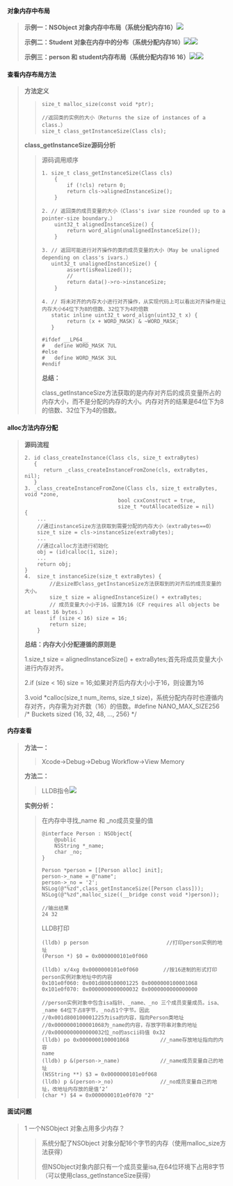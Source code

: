 #### **对象内存中布局**

> **示例一：NSObject 对象内存中布局（系统分配内存16）**![](/assets/OC对象本质.png)
>
> **示例二：Student 对象在内存中的分布（系统分配内存16）**![](/assets/Student内存分布1.png)![](/assets/Student内存分布2.png)
>
> **示例三：person 和 student内存布局（系统分配内存16 16）**![](/assets/OC对象本质.png)![](/assets/instance内存布局3.png)

#### **查看内存布局方法**

> **方法定义**
>
> > ```
> > size_t malloc_size(const void *ptr);
> >
> > //返回类的实例的大小（Returns the size of instances of a class.）
> > size_t class_getInstanceSize(Class cls);
> > ```
>
> **class\_getInstanceSize源码分析**
>
> > 源码调用顺序
> >
> > ```
> > 1. size_t class_getInstanceSize(Class cls)
> >     {
> >         if (!cls) return 0;
> >         return cls->alignedInstanceSize();
> >     }
> >
> > 2. // 返回类的成员变量的大小（Class's ivar size rounded up to a pointer-size boundary.）
> >     uint32_t alignedInstanceSize() {
> >         return word_align(unalignedInstanceSize());
> >     }
> >
> > 3. // 返回可能进行对齐操作的类的成员变量的大小（May be unaligned depending on class's ivars.）
> >    uint32_t unalignedInstanceSize() {
> >         assert(isRealized());
> >         //
> >         return data()->ro->instanceSize;
> >     }
> >
> > 4. // 将未对齐的内存大小进行对齐操作，从实现代码上可以看出对齐操作是让内存大小64位下为8的倍数、32位下为4的倍数
> >    static inline uint32_t word_align(uint32_t x) {
> >         return (x + WORD_MASK) & ~WORD_MASK;
> >    }
> >    
> > #ifdef __LP64__
> > #   define WORD_MASK 7UL
> > #else
> > #   define WORD_MASK 3UL
> > #endif
> > ```
> >
> > **总结：**
> >
> > class\_getInstanceSize方法获取的是内存对齐后的成员变量所占的内存大小，而不是分配的内存的大小。内存对齐的结果是64位下为8的倍数、32位下为4的倍数。

#### **alloc方法内存分配**

> **源码流程**
>
> ```
> 2. id class_createInstance(Class cls, size_t extraBytes)
>    {
>       return _class_createInstanceFromZone(cls, extraBytes, nil);
>    }
> 3. _class_createInstanceFromZone(Class cls, size_t extraBytes, void *zone, 
>                               bool cxxConstruct = true, 
>                               size_t *outAllocatedSize = nil)
> {
>     ...
>     //通过instanceSize方法获取到需要分配的内存大小（extraBytes==0）
>     size_t size = cls->instanceSize(extraBytes);
>     ...
>     //通过calloc方法进行初始化
>     obj = (id)calloc(1, size);
>     ...
>     return obj;
> }
> 4.  size_t instanceSize(size_t extraBytes) {
>         //此size即class_getInstanceSize方法获取到的对齐后的成员变量的大小。
>         size_t size = alignedInstanceSize() + extraBytes;
>         // 成员变量大小小于16，设置为16（CF requires all objects be at least 16 bytes.）
>         if (size < 16) size = 16;
>         return size;
>     }
> ```
>
> **总结：内存大小分配遵循的原则是**
>
> 1.size\_t size = alignedInstanceSize\(\) + extraBytes;首先将成员变量大小进行内存对齐。
>
> 2.if \(size &lt; 16\) size = 16;如果对齐后内存大小小于16，则设置为16
>
> 3.void \*calloc\(size\_t num\_items, size\_t size\)，系统分配内存时也遵循内存对齐，内存需为对齐数（16）的倍数。\#define NANO\_MAX\_SIZE256 /\* Buckets sized {16, 32, 48, ..., 256} \*/

#### 

#### **内存查看**

> **方法一：**
>
> > Xcode-&gt;Debug-&gt;Debug Workflow-&gt;View Memory
>
> **方法二：**
>
> > LLDB指令![](/assets/LLDB指令.png)
>
> **实例分析：**
>
> > 在内存中寻找\_name 和 \_no成员变量的值
> >
> > ```
> > @interface Person : NSObject{
> >     @public
> >     NSString *_name;
> >     char _no;
> > }
> >
> > Person *person = [[Person alloc] init];
> > person->_name = @"name";
> > person->_no = '2';
> > NSLog(@"%zd",class_getInstanceSize([Person class]));
> > NSLog(@"%zd",malloc_size((__bridge const void *)person));
> >
> > //输出结果
> > 24 32
> > ```
> >
> > LLDB打印
> >
> > ```
> > (lldb) p person                         //打印person实例的地址
> > (Person *) $0 = 0x0000000101e0f060
> >
> > (lldb) x/4xg 0x0000000101e0f060        //按16进制的形式打印person实例对象地址中的内容
> > 0x101e0f060: 0x001d800100001225 0x0000000100001068
> > 0x101e0f070: 0x0000000000000032 0x0000000000000000
> >
> > //person实例对象中包含isa指针、_name、_no 三个成员变量成员。isa、_name 64位下占8字节，_no占1个字节。因此
> > //0x001d800100001225为isa的内容，指向Person类地址
> > //0x0000000100001068为_name的内容，存放字符串对象的地址
> > //0x0000000000000032位_no的ascii码值 0x32
> > (lldb) po 0x0000000100001068          //_name存放地址指向的内容
> > name
> > (lldb) p &(person->_name)             //_name成员变量自己的地址
> > (NSString **) $3 = 0x0000000101e0f068
> > (lldb) p &(person->_no)               //_no成员变量自己的地址，改地址内存放的是值‘2’
> > (char *) $4 = 0x0000000101e0f070 "2"
> > ```

#### 

#### **面试问题**

> 1 一个NSObject 对象占用多少内存？
>
> > 系统分配了NSObject 对象分配16个字节的内存（使用malloc\_size方法获得）
> >
> > 但NSObject对象内部只有一个成员变量isa,在64位环境下占用8字节（可以使用class\_getInstanceSize获得）



